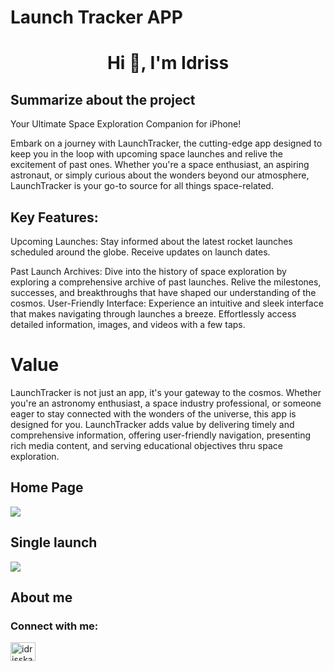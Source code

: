 # Launch Tracker APP
<h1 align="center">Hi 👋, I'm Idriss</h1>

## Summarize about the project

Your Ultimate Space Exploration Companion for iPhone!

Embark on a journey with LaunchTracker, the cutting-edge app designed to keep you in the loop with upcoming space launches and relive the excitement of past ones. Whether you're a space enthusiast, an aspiring astronaut, or simply curious about the wonders beyond our atmosphere, LaunchTracker is your go-to source for all things space-related.

## Key Features:

Upcoming Launches: Stay informed about the latest rocket launches scheduled around the globe. Receive updates on launch dates.

Past Launch Archives: Dive into the history of space exploration by exploring a comprehensive archive of past launches. Relive the milestones, successes, and breakthroughs that have shaped our understanding of the cosmos.
User-Friendly Interface: Experience an intuitive and sleek interface that makes navigating through launches a breeze. Effortlessly access detailed information, images, and videos with a few taps.

# Value
LaunchTracker is not just an app, it's your gateway to the cosmos. Whether you're an astronomy enthusiast, a space industry professional, or someone eager to stay connected with the wonders of the universe, this app is designed for you. LaunchTracker adds value by delivering timely and comprehensive information, offering user-friendly navigation, presenting rich media content, and serving educational objectives thru space exploration.

## Home Page 
<img src= "https://github.com/idrisskacou/Launch-Tracker-APP-/blob/3183c1dad687c816d8b55189de2f234acb7df702/Launch%20Tracker/Assets.xcassets/simulator_screenshot_AE236470-933C-4228-B16B-9D47E3ED6F12.imageset/simulator_screenshot_AE236470-933C-4228-B16B-9D47E3ED6F12.png" >


## Single launch 
<img src= "https://github.com/idrisskacou/Launch-Tracker-APP-/blob/3183c1dad687c816d8b55189de2f234acb7df702/Launch%20Tracker/Assets.xcassets/simulator_screenshot_AD582945-2EEF-435E-82B5-2CEA8F37F928.imageset/simulator_screenshot_AD582945-2EEF-435E-82B5-2CEA8F37F928.png" >



## About me 

<h3 align="left">Connect with me:</h3>
<p align="left">
<a href="https://www.linkedin.com/in/idriss-kacou" target="blank"><img align="center" src="https://raw.githubusercontent.com/rahuldkjain/github-profile-readme-generator/master/src/images/icons/Social/linked-in-alt.svg" alt="idrisskacou" height="30" width="40" /></a>
</p>
